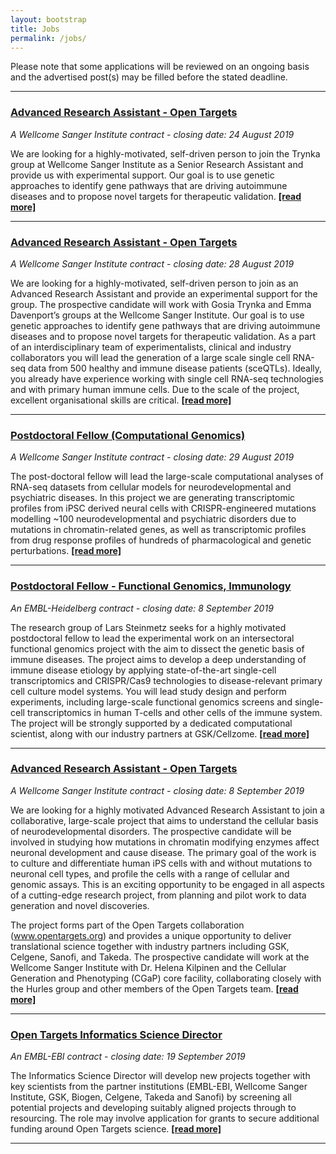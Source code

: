 ```yaml
---
layout: bootstrap
title: Jobs
permalink: /jobs/
---
```

Please note that some applications will be reviewed on an ongoing basis and the advertised post(s) may be filled before the stated deadline. 


***

### [Advanced Research Assistant - Open Targets](https://jobs.sanger.ac.uk/vacancy/advanced-research-assistant-open-targets-395437.html)
*A Wellcome Sanger Institute contract - closing date: 24 August 2019*

We are looking for a highly-motivated, self-driven person to join the Trynka group at Wellcome Sanger Institute as a Senior Research Assistant and provide us with experimental support. Our goal is to use genetic approaches to identify gene pathways that are driving autoimmune diseases and to propose novel targets for therapeutic validation. __[[read more]](https://jobs.sanger.ac.uk/vacancy/advanced-research-assistant-open-targets-395437.html)__

***

### [Advanced Research Assistant - Open Targets](https://jobs.sanger.ac.uk/vacancy/advanced-research-assistant-open-targets-395158.html)
*A Wellcome Sanger Institute contract - closing date: 28 August 2019*

We are looking for a highly-motivated, self-driven person to join as an Advanced Research Assistant and provide an experimental support for the group. The prospective candidate will work with Gosia Trynka and Emma Davenport’s groups at the Wellcome Sanger Institute. Our goal is to use genetic approaches to identify gene pathways that are driving autoimmune diseases and to propose novel targets for therapeutic validation. As a part of an interdisciplinary team of experimentalists, clinical and industry collaborators you will lead the generation of a large scale single cell RNA-seq data from 500 healthy and immune disease patients (sceQTLs). Ideally, you already have experience working with single cell RNA-seq technologies and with primary human immune cells. Due to the scale of the project, excellent organisational skills are critical. __[[read more]](https://jobs.sanger.ac.uk/vacancy/advanced-research-assistant-open-targets-395158.html)__

***

### [Postdoctoral Fellow (Computational Genomics)](https://jobs.sanger.ac.uk/vacancy/postdoctoral-fellow-computational-genomics-394572.html)
*A Wellcome Sanger Institute contract - closing date: 29 August 2019*

The post-doctoral fellow will lead the large-scale computational analyses of RNA-seq datasets from cellular models for neurodevelopmental and psychiatric diseases. In this project we are generating transcriptomic profiles from iPSC derived neural cells with CRISPR-engineered mutations modelling ~100 neurodevelopmental and psychiatric disorders due to mutations in chromatin-related genes, as well as transcriptomic profiles from drug response profiles of hundreds of pharmacological and genetic perturbations. __[[read more]](https://jobs.sanger.ac.uk/vacancy/postdoctoral-fellow-computational-genomics-394572.html)__

***

### [Postdoctoral Fellow - Functional Genomics, Immunology](https://www.embl.de/jobs/searchjobs/index.php?ref=HD01565)
*An EMBL-Heidelberg contract - closing date: 8 September 2019*

The research group of Lars Steinmetz seeks for a highly motivated postdoctoral fellow to lead the experimental work on an intersectoral functional genomics project with the aim to dissect the genetic basis of immune diseases. The project aims to develop a deep understanding of immune disease etiology by applying state-of-the-art single-cell transcriptomics and CRISPR/Cas9 technologies to disease-relevant primary cell culture model systems. You will lead study design and perform experiments, including large-scale functional genomics screens and single-cell transcriptomics in human T-cells and other cells of the immune system. The project will be strongly supported by a dedicated computational scientist, along with our industry partners at GSK/Cellzome. __[[read more]](https://www.embl.de/jobs/searchjobs/index.php?ref=HD01565)__

******

### [Advanced Research Assistant - Open Targets](https://jobs.sanger.ac.uk/vacancy/advanced-research-assistant-open-targets-396675.html)
*A Wellcome Sanger Institute contract - closing date: 8 September 2019*

We are looking for a highly motivated Advanced Research Assistant to join a collaborative, large-scale project that aims to understand the cellular basis of neurodevelopmental disorders. The prospective candidate will be involved in studying how mutations in chromatin modifying enzymes affect neuronal development and cause disease. The primary goal of the work is to culture and differentiate human iPS cells with and without mutations to neuronal cell types, and profile the cells with a range of cellular and genomic assays. This is an exciting opportunity to be engaged in all aspects of a cutting-edge research project, from planning and pilot work to data generation and novel discoveries.

The project forms part of the Open Targets collaboration (www.opentargets.org) and provides a unique opportunity to deliver translational science together with industry partners including GSK, Celgene, Sanofi, and Takeda. The prospective candidate will work at the Wellcome Sanger Institute with Dr. Helena Kilpinen and the Cellular Generation and Phenotyping (CGaP) core facility, collaborating closely with the Hurles group and other members of the Open Targets team. __[[read more]](https://jobs.sanger.ac.uk/vacancy/advanced-research-assistant-open-targets-396675.html)__

***

### [Open Targets Informatics Science Director](https://www.embl.de/jobs/searchjobs/index.php?ref=EBI01486&newlang=1&pos[]=0&loc[]=2)
*An EMBL-EBI contract - closing date: 19 September 2019*

The Informatics Science Director will develop new projects together with key scientists from the partner institutions (EMBL-EBI, Wellcome Sanger Institute, GSK, Biogen, Celgene, Takeda and Sanofi) by screening all potential projects and developing suitably aligned projects through to resourcing. The role may involve application for grants to secure additional funding around Open Targets science. __[[read more]](https://www.embl.de/jobs/searchjobs/index.php?ref=EBI01486&newlang=1&pos[]=0&loc[]=2)__

***
